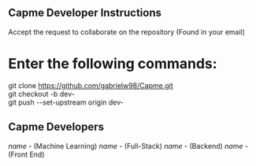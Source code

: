 ## Capme Developer Instructions
Accept the request to collaborate on the repository (Found in your email)<br/>
# Enter the following commands:<br/>
git clone https://github.com/gabrielw98/Capme.git<br/>
git checkout -b dev-<first name><br/>
git push --set-upstream origin dev-<first name><br/>

## Capme Developers

*name* - (Machine Learning)
*name* - (Full-Stack)
*name* - (Backend)
*name* - (Front End)
